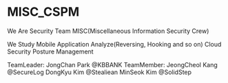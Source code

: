 # MISC_CSPM

We Are Security Team MISC(Miscellaneous Information Security Crew)

We Study Mobile Application Analyze(Reversing, Hooking and so on) Cloud Security Posture Management

TeamLeader: JongChan Park @KBBANK TeamMember: JeongCheol Kang @SecureLog DongKyu Kim @Stealiean MinSeok Kim @SolidStep

